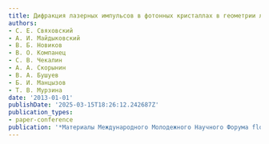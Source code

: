 ```yaml
---
title: Дифракция лазерных импульсов в фотонных кристаллах в геометрии лауэ
authors:
- С. Е. Свяховский
- А. И. Майдыковский
- В. Б. Новиков
- В. О. Компанец
- С. В. Чекалин
- А. А. Скорынин
- В. А. Бушуев
- Б. И. Манцызов
- Т. В. Мурзина
date: '2013-01-01'
publishDate: '2025-03-15T18:26:12.242687Z'
publication_types:
- paper-conference
publication: '*Материалы Международного Молодежного Научного Форума flqqломоносов-2013frqq*'
---
```

